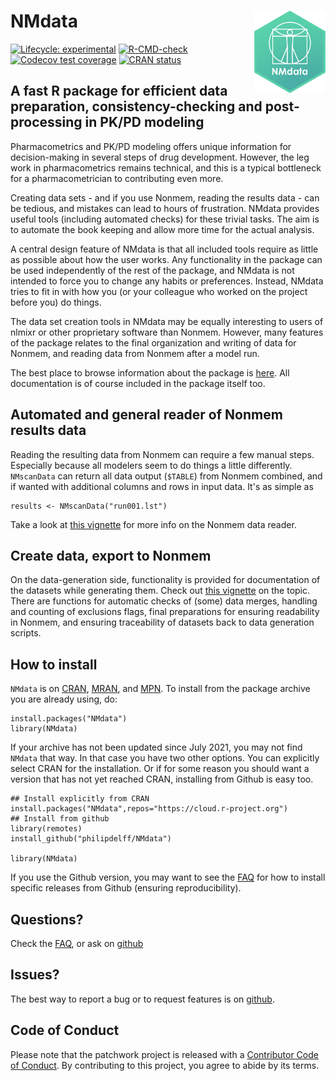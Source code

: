 # NMdata <a href='https://philipdelff.github.io/NMdata/'><img src='man/figures/NMdata_logo_v01.png' align="right" height="131.5" /></a>
<!-- badges: start -->
[![Lifecycle: experimental](https://img.shields.io/badge/lifecycle-experimental-orange.svg)](https://lifecycle.r-lib.org/articles/stages.html)
[![R-CMD-check](https://github.com/philipdelff/NMdata/workflows/R-CMD-check/badge.svg)](https://github.com/philipdelff/NMdata/actions)
[![Codecov test coverage](https://codecov.io/gh/philipdelff/NMdata/branch/master/graph/badge.svg)](https://codecov.io/gh/philipdelff/NMdata?branch=master)
[![CRAN status](https://www.r-pkg.org/badges/version/NMdata)](https://CRAN.R-project.org/package=NMdata)
<!-- badges: end -->

##  A fast R package for efficient data preparation, consistency-checking and post-processing in PK/PD modeling
Pharmacometrics and PK/PD modeling offers unique information for
decision-making in several steps of drug development. However, the leg work in pharmacometrics remains technical, and this is a typical bottleneck for a pharmacometrician to contributing even more.

Creating data sets - and if you use Nonmem, reading the results data - can be tedious, and mistakes can lead to hours of
frustration. NMdata provides useful tools (including automated
checks) for these trivial tasks. The aim is to automate the book
keeping and allow more time for the actual analysis.

A central design feature of NMdata is that all included tools require
as little as possible about how the user works. Any functionality in
the package can be used independently of the rest of the package, and
NMdata is not intended to force you to change any habits or
preferences. Instead, NMdata tries to fit in with how you (or your
colleague who worked on the project before you) do things.

The data set creation tools in NMdata may be equally interesting to
users of nlmixr or other proprietary software than Nonmem. However, many features of the package relates to the final
organization and writing of data for Nonmem, and reading data from
Nonmem after a model run.

The best place to browse information about the package is
[here](https://philipdelff.github.io/NMdata/). All documentation is of
course included in the package itself too.


## Automated and general reader of Nonmem results data
Reading the resulting data from Nonmem can require a few
manual steps. Especially because all modelers seem to do things a
little differently. `NMscanData` can return all data output (`$TABLE`) from Nonmem combined, and if wanted with additional columns and rows in
input data. It's as simple as
```{r}
results <- NMscanData("run001.lst")
```

Take a look at [this vignette](https://philipdelff.github.io/NMdata/articles/NMscanData.html)
for more info on the Nonmem data reader.

## Create data, export to Nonmem
On the data-generation side, functionality is provided for
documentation of the datasets while generating them. Check out [this
vignette](https://philipdelff.github.io/NMdata/articles/DataCreate.html)
on the topic. There are functions for automatic checks of (some) data
merges, handling and counting of exclusions flags, final
preparations for ensuring readability in Nonmem, and ensuring
traceability of datasets back to data generation scripts.

## How to install
`NMdata` is on [CRAN](https://cran.r-project.org/), [MRAN](https://mran.microsoft.com/), and [MPN](https://mpn.metworx.com). To install from the package archive you are already using, do:

```
install.packages("NMdata")
library(NMdata)
```

If your archive has not been updated since July 2021, you may not find `NMdata` that way. In that case you have two other options. You can explicitly select CRAN for the installation. Or if for some reason you should want a version that has not yet reached
CRAN, installing from Github is easy too.

```
## Install explicitly from CRAN
install.packages("NMdata",repos="https://cloud.r-project.org")
## Install from github
library(remotes)
install_github("philipdelff/NMdata")

library(NMdata)
```
If you use the Github version, you may want to see the
[FAQ](https://philipdelff.github.io/NMdata/articles/NMdata-FAQ.html)
for how to install specific releases from Github (ensuring reproducibility).


## Questions?
Check the [FAQ](https://philipdelff.github.io/NMdata/articles/NMdata-FAQ.html), or ask on [github](https://github.com/philipdelff/NMdata/)

## Issues?
The best way to report a bug or to request features is on [github](https://github.com/philipdelff/NMdata/).

## Code of Conduct
Please note that the patchwork project is released with a [Contributor Code of Conduct](https://philipdelff.github.io/NMdata/CODE_OF_CONDUCT.html). By contributing to this project, you agree to abide by its terms.
